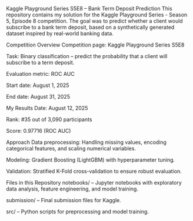 
Kaggle Playground Series S5E8 – Bank Term Deposit Prediction
This repository contains my solution for the Kaggle Playground Series - Season 5, Episode 8 competition.
The goal was to predict whether a client would subscribe to a bank term deposit, based on a synthetically generated dataset inspired by real-world banking data.

Competition Overview
Competition page: Kaggle Playground Series S5E8

Task: Binary classification – predict the probability that a client will subscribe to a term deposit.

Evaluation metric: ROC AUC

Start date: August 1, 2025

End date: August 31, 2025

My Results
Date: August 12, 2025

Rank: #35 out of 3,090 participants

Score: 0.97716 (ROC AUC)

Approach
Data preprocessing: Handling missing values, encoding categorical features, and scaling numerical variables.

Modeling: Gradient Boosting (LightGBM) with hyperparameter tuning.

Validation: Stratified K-Fold cross-validation to ensure robust evaluation.

Files in this Repository
notebooks/ – Jupyter notebooks with exploratory data analysis, feature engineering, and model training.

submission/ – Final submission files for Kaggle.

src/ – Python scripts for preprocessing and model training.

